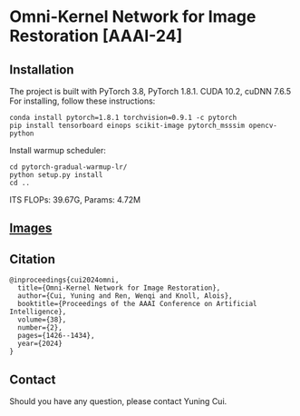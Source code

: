 # Omni-Kernel Network for Image Restoration [AAAI-24]


<!--[![](https://img.shields.io/badge/OKNet-paper-blue.svg)](https://ojs.aaai.org/index.php/AAAI/article/view/27907)    -->

<!--[![](https://img.shields.io/badge/OKNet-Appendix-blue.svg)](https://drive.google.com/file/d/1IVXjApjDWJiLc434d70cOhBpNk9UsyFp/view?usp=sharing)-->





## Installation
The project is built with PyTorch 3.8, PyTorch 1.8.1. CUDA 10.2, cuDNN 7.6.5
For installing, follow these instructions:
~~~
conda install pytorch=1.8.1 torchvision=0.9.1 -c pytorch
pip install tensorboard einops scikit-image pytorch_msssim opencv-python
~~~
Install warmup scheduler:
~~~
cd pytorch-gradual-warmup-lr/
python setup.py install
cd ..
~~~

ITS FLOPs: 39.67G, Params: 4.72M

## [Images](https://drive.google.com/drive/folders/1FuaHw5Wr9PTSKAKn2qEuE-IN1Ye-O8Xj?usp=sharing)

## Citation
~~~
@inproceedings{cui2024omni,
  title={Omni-Kernel Network for Image Restoration},
  author={Cui, Yuning and Ren, Wenqi and Knoll, Alois},
  booktitle={Proceedings of the AAAI Conference on Artificial Intelligence},
  volume={38},
  number={2},
  pages={1426--1434},
  year={2024}
}
~~~


## Contact
Should you have any question, please contact Yuning Cui.

